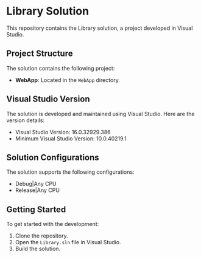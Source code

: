# Library Solution

This repository contains the Library solution, a project developed in Visual Studio.

## Project Structure

The solution contains the following project:

- **WebApp**: Located in the `WebApp` directory.

## Visual Studio Version

The solution is developed and maintained using Visual Studio. Here are the version details:

- Visual Studio Version: 16.0.32929.386
- Minimum Visual Studio Version: 10.0.40219.1

## Solution Configurations

The solution supports the following configurations:

- Debug|Any CPU
- Release|Any CPU

## Getting Started

To get started with the development:

1. Clone the repository.
2. Open the `Library.sln` file in Visual Studio.
3. Build the solution.

